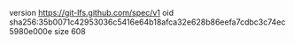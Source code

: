 version https://git-lfs.github.com/spec/v1
oid sha256:35b0071c42953036c5416e64b18afca32e628b86eefa7cdbc3c74ec5980e000e
size 608
